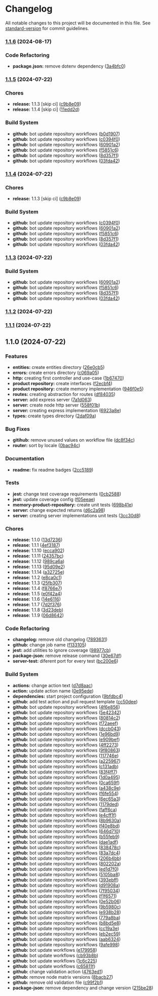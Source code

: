 # Changelog

All notable changes to this project will be documented in this file. See [standard-version](https://github.com/conventional-changelog/standard-version) for commit guidelines.

### [1.1.6](https://github.com/Alessandro-Massarotti-Jr/template-project/compare/1.1.5...1.1.6) (2024-08-17)


### Code Refactoring

* **package.json:** remove dotenv dependency ([3a4bfc0](https://github.com/Alessandro-Massarotti-Jr/template-project/commit/3a4bfc061e9218c08641f5bc9543c96e4923cb78))

### [1.1.5](https://github.com/Alessandro-Massarotti-Jr/template-project/compare/1.1.2...1.1.5) (2024-07-22)


### Chores

* **release:** 1.1.3 [skip ci] ([c9b8e09](https://github.com/Alessandro-Massarotti-Jr/template-project/commit/c9b8e092db5acf3ba959a12c017bc35e7dae26b8))
* **release:** 1.1.4 [skip ci] ([11edd2d](https://github.com/Alessandro-Massarotti-Jr/template-project/commit/11edd2d43b8ca1e3d28832d7f4d19ee035135f03))


### Build System

* **github:** bot update repository workflows ([b0d1907](https://github.com/Alessandro-Massarotti-Jr/template-project/commit/b0d19079c3a4aca50536926ab963a1e874ee3100))
* **github:** bot update repository workflows ([c0394f0](https://github.com/Alessandro-Massarotti-Jr/template-project/commit/c0394f04d313d0e2aedab54d26c5be439d83d23d))
* **github:** bot update repository workflows ([60901a2](https://github.com/Alessandro-Massarotti-Jr/template-project/commit/60901a2500ba42024afc0b3f361086450d705d06))
* **github:** bot update repository workflows ([f5851c6](https://github.com/Alessandro-Massarotti-Jr/template-project/commit/f5851c6f25e10238736f89af43173bef0206da77))
* **github:** bot update repository workflows ([8d357f1](https://github.com/Alessandro-Massarotti-Jr/template-project/commit/8d357f13aba736a1700d4fba89bbcf4ccc03b71b))
* **github:** bot update repository workflows ([03fda42](https://github.com/Alessandro-Massarotti-Jr/template-project/commit/03fda42f3273ee01c6e5f32b5a4885fe423704c0))

### [1.1.4](https://github.com/Alessandro-Massarotti-Jr/template-project/compare/1.1.2...1.1.4) (2024-07-22)


### Chores

* **release:** 1.1.3 [skip ci] ([c9b8e09](https://github.com/Alessandro-Massarotti-Jr/template-project/commit/c9b8e092db5acf3ba959a12c017bc35e7dae26b8))


### Build System

* **github:** bot update repository workflows ([c0394f0](https://github.com/Alessandro-Massarotti-Jr/template-project/commit/c0394f04d313d0e2aedab54d26c5be439d83d23d))
* **github:** bot update repository workflows ([60901a2](https://github.com/Alessandro-Massarotti-Jr/template-project/commit/60901a2500ba42024afc0b3f361086450d705d06))
* **github:** bot update repository workflows ([f5851c6](https://github.com/Alessandro-Massarotti-Jr/template-project/commit/f5851c6f25e10238736f89af43173bef0206da77))
* **github:** bot update repository workflows ([8d357f1](https://github.com/Alessandro-Massarotti-Jr/template-project/commit/8d357f13aba736a1700d4fba89bbcf4ccc03b71b))
* **github:** bot update repository workflows ([03fda42](https://github.com/Alessandro-Massarotti-Jr/template-project/commit/03fda42f3273ee01c6e5f32b5a4885fe423704c0))

### [1.1.3](https://github.com/Alessandro-Massarotti-Jr/template-project/compare/1.1.2...1.1.3) (2024-07-22)


### Build System

* **github:** bot update repository workflows ([60901a2](https://github.com/Alessandro-Massarotti-Jr/template-project/commit/60901a2500ba42024afc0b3f361086450d705d06))
* **github:** bot update repository workflows ([f5851c6](https://github.com/Alessandro-Massarotti-Jr/template-project/commit/f5851c6f25e10238736f89af43173bef0206da77))
* **github:** bot update repository workflows ([8d357f1](https://github.com/Alessandro-Massarotti-Jr/template-project/commit/8d357f13aba736a1700d4fba89bbcf4ccc03b71b))
* **github:** bot update repository workflows ([03fda42](https://github.com/Alessandro-Massarotti-Jr/template-project/commit/03fda42f3273ee01c6e5f32b5a4885fe423704c0))

### [1.1.2](https://github.com/Alessandro-Massarotti-Jr/template-project/compare/1.1.1...1.1.2) (2024-07-22)

### [1.1.1](https://github.com/Alessandro-Massarotti-Jr/template-project/compare/1.1.0...1.1.1) (2024-07-22)

## 1.1.0 (2024-07-22)


### Features

* **entities:** create entities directory ([26e0cb5](https://github.com/Alessandro-Massarotti-Jr/template-project/commit/26e0cb56b698091a51f03d5a8be4250b5a69bdb0))
* **errors:** create errors directory ([c069a05](https://github.com/Alessandro-Massarotti-Jr/template-project/commit/c069a05e51c9ab492d09b37aeed8da8d9d8502f4))
* **http:** creating first controller and use-case ([1b67470](https://github.com/Alessandro-Massarotti-Jr/template-project/commit/1b674706c22b9c17cf737c6eab6d5fcd4bf2436b))
* **product repository:** create interfaces ([f2ecbf4](https://github.com/Alessandro-Massarotti-Jr/template-project/commit/f2ecbf41246750889c8d5d4f4c77a654320c0025))
* **product repository:** create memory implementation ([946f0e5](https://github.com/Alessandro-Massarotti-Jr/template-project/commit/946f0e5a36d83cb6c69453cbe7c97db28436e8ea))
* **routes:** creating abstraction for routes ([df84035](https://github.com/Alessandro-Massarotti-Jr/template-project/commit/df840356195750d9292b89953e74a23b9c5cd2dd))
* **server:** add express server ([7a1d063](https://github.com/Alessandro-Massarotti-Jr/template-project/commit/7a1d063d89357b1ed64f3ceaea2ce04108e5a5aa))
* **server:** create node http server ([558f01b](https://github.com/Alessandro-Massarotti-Jr/template-project/commit/558f01b1524b98933f4461b44f97f621ddc27dbd))
* **server:** creating express implementation ([6923a8e](https://github.com/Alessandro-Massarotti-Jr/template-project/commit/6923a8e62f55c3e5fcaae700ca272bac909213a6))
* **types:** create types directory ([2daf09a](https://github.com/Alessandro-Massarotti-Jr/template-project/commit/2daf09aa02eb48092cb0699f5e53ff776b3067f3))


### Bug Fixes

* **gitihub:** remove unused values on workflow file ([dc8f34c](https://github.com/Alessandro-Massarotti-Jr/template-project/commit/dc8f34c4679df89d260d810e6d96fe4c8a5b418c))
* **router:** sort by locale ([0bac94c](https://github.com/Alessandro-Massarotti-Jr/template-project/commit/0bac94c2d061f93de0c8f683d98da41c0fc75751))


### Documentation

* **readme:** fix readme badges ([2cc5189](https://github.com/Alessandro-Massarotti-Jr/template-project/commit/2cc518927d820892abba21294f756b17bea3b943))


### Tests

* **jest:** change test coverage requirements ([0cb2588](https://github.com/Alessandro-Massarotti-Jr/template-project/commit/0cb258891c82d0a5166d9e5334ab00f4cd065a15))
* **jest:** update coverage config ([f05eeae](https://github.com/Alessandro-Massarotti-Jr/template-project/commit/f05eeae66c6ad58832fb3b9c0319475debf91b6e))
* **memory-product-repository:** create unit tests ([698b41e](https://github.com/Alessandro-Massarotti-Jr/template-project/commit/698b41e52bd38e648fd7eba108ec24901a0aa802))
* **server:** change expected returns ([d6c2a98](https://github.com/Alessandro-Massarotti-Jr/template-project/commit/d6c2a9873d2585c2e8309879a624d18a981c95d2))
* **server:** creating server implementations unit tests ([3cc30d8](https://github.com/Alessandro-Massarotti-Jr/template-project/commit/3cc30d8d09436b4b9175607f7c166f567481adc7))


### Chores

* **release:** 1.1.0 ([13d7236](https://github.com/Alessandro-Massarotti-Jr/template-project/commit/13d72362b70fa18c3c53fb655a95b6bf7d4666f5))
* **release:** 1.1.1 ([4ef3187](https://github.com/Alessandro-Massarotti-Jr/template-project/commit/4ef31870a109aaab4300340782a5eb5c1b086336))
* **release:** 1.1.10 ([ecca902](https://github.com/Alessandro-Massarotti-Jr/template-project/commit/ecca902cd06ac4ed7c6453e981798eb44515007d))
* **release:** 1.1.11 ([24357bc](https://github.com/Alessandro-Massarotti-Jr/template-project/commit/24357bc716f9327670d9e9122e0248a81b0fb1c9))
* **release:** 1.1.12 ([989ca6a](https://github.com/Alessandro-Massarotti-Jr/template-project/commit/989ca6afd1a72cbbc687a9aa0dece5c5645c1264))
* **release:** 1.1.13 ([95d09e2](https://github.com/Alessandro-Massarotti-Jr/template-project/commit/95d09e2d352bd9e38309f75057ad42bebe6db1ff))
* **release:** 1.1.14 ([a32725e](https://github.com/Alessandro-Massarotti-Jr/template-project/commit/a32725e74f57b246c7c69667f06c42b2027cb5a6))
* **release:** 1.1.2 ([e8ca0c1](https://github.com/Alessandro-Massarotti-Jr/template-project/commit/e8ca0c1acc32729f7089887ae62009a6e07df820))
* **release:** 1.1.3 ([25fb307](https://github.com/Alessandro-Massarotti-Jr/template-project/commit/25fb30772dba98ff0009fd0cd5f22e221e377371))
* **release:** 1.1.4 ([f8766e7](https://github.com/Alessandro-Massarotti-Jr/template-project/commit/f8766e76acac2ad0e1f093de82d8f8198600b5e5))
* **release:** 1.1.5 ([e0f42a4](https://github.com/Alessandro-Massarotti-Jr/template-project/commit/e0f42a4707a2feeba56f3dd03855ee059c37eb36))
* **release:** 1.1.6 ([14e6116](https://github.com/Alessandro-Massarotti-Jr/template-project/commit/14e611674a9aa4b14fce022b2886b4755b8690bf))
* **release:** 1.1.7 ([7d2f376](https://github.com/Alessandro-Massarotti-Jr/template-project/commit/7d2f37644bae69b5c237e3eb6ff653ad7c18bb77))
* **release:** 1.1.8 ([3d23deb](https://github.com/Alessandro-Massarotti-Jr/template-project/commit/3d23deb8d9f3a96d7740f1b67341305753d0f87d))
* **release:** 1.1.9 ([06d8642](https://github.com/Alessandro-Massarotti-Jr/template-project/commit/06d8642a4f27ca673a3741339187b95bb9b92d7c))


### Code Refactoring

* **changelog:** remove old changelog ([7893631](https://github.com/Alessandro-Massarotti-Jr/template-project/commit/7893631fc1b905766bbb8f661ef787b55fa910e3))
* **github:** change job name ([f133105](https://github.com/Alessandro-Massarotti-Jr/template-project/commit/f133105a2512b5a9cc1047d040b1fbfc6df06a84))
* **jest:** add utilities to ignore coverage ([98977cb](https://github.com/Alessandro-Massarotti-Jr/template-project/commit/98977cb086cd392ae46dc2936b2fb44b4c9a071d))
* **package-json:** remove release command ([30e67df](https://github.com/Alessandro-Massarotti-Jr/template-project/commit/30e67dff45e18bf5b93f00a0cb53395fd3382686))
* **server-test:** diferent port for every test ([bc200e6](https://github.com/Alessandro-Massarotti-Jr/template-project/commit/bc200e6f7101d5a2acda1e556ce0f68a3ccfb71a))


### Build System

* **actions:** change action text ([d7d8aac](https://github.com/Alessandro-Massarotti-Jr/template-project/commit/d7d8aac7315721ff208eaea1f63bc55510492cc4))
* **action:** update action name ([0e95ede](https://github.com/Alessandro-Massarotti-Jr/template-project/commit/0e95edee34b7ceab86e67c5a374dd8e846c7e986))
* **dependencies:** start project configuration ([9bfdbc4](https://github.com/Alessandro-Massarotti-Jr/template-project/commit/9bfdbc40748f4562f826fd40dcead2951aea61ec))
* **github:** add test action and pull request template ([cc50dee](https://github.com/Alessandro-Massarotti-Jr/template-project/commit/cc50dee3fced11fcacfc7ac856017f618c5ab77e))
* **github:** bot update repository workflows ([4f6e856](https://github.com/Alessandro-Massarotti-Jr/template-project/commit/4f6e856b750608707a84c16510a586be96de9624))
* **github:** bot update repository workflows ([5e42342](https://github.com/Alessandro-Massarotti-Jr/template-project/commit/5e423427c71a29bfa17c6e6a8728e0f90b2be896))
* **github:** bot update repository workflows ([80814c2](https://github.com/Alessandro-Massarotti-Jr/template-project/commit/80814c2c38b4a13755ee1d44bf55a329615984e8))
* **github:** bot update repository workflows ([f72aeef](https://github.com/Alessandro-Massarotti-Jr/template-project/commit/f72aeef7132b5a790feccbdf7f9d3c4c77736110))
* **github:** bot update repository workflows ([dccb043](https://github.com/Alessandro-Massarotti-Jr/template-project/commit/dccb0431ed2882badc68acf390256fda3c8f0095))
* **github:** bot update repository workflows ([1e96bd9](https://github.com/Alessandro-Massarotti-Jr/template-project/commit/1e96bd9927bfcf6a64991a9b4ae5a196e0d93f63))
* **github:** bot update repository workflows ([e909bef](https://github.com/Alessandro-Massarotti-Jr/template-project/commit/e909bef4d6956b7a8bca2cae8f21d03de608e76a))
* **github:** bot update repository workflows ([4ff2273](https://github.com/Alessandro-Massarotti-Jr/template-project/commit/4ff227368b88b38d07962305672ed78367310206))
* **github:** bot update repository workflows ([9f80863](https://github.com/Alessandro-Massarotti-Jr/template-project/commit/9f808633676c5e888e21096583c16ccd2ea34a49))
* **github:** bot update repository workflows ([117746e](https://github.com/Alessandro-Massarotti-Jr/template-project/commit/117746e52d2c9a819368fcd05cb2a38371e93d84))
* **github:** bot update repository workflows ([a225967](https://github.com/Alessandro-Massarotti-Jr/template-project/commit/a225967505d2d25fa731b8fed9807c1f7a56af86))
* **github:** bot update repository workflows ([c131adb](https://github.com/Alessandro-Massarotti-Jr/template-project/commit/c131adb6638a9e166a17ff77726fcfc31fc8c1ae))
* **github:** bot update repository workflows ([83f4ff7](https://github.com/Alessandro-Massarotti-Jr/template-project/commit/83f4ff71c909bfea0ae625f4c392eeaeba31d677))
* **github:** bot update repository workflows ([1d0a495](https://github.com/Alessandro-Massarotti-Jr/template-project/commit/1d0a495dc2790d4fef4c6da35f941045e8d78253))
* **github:** bot update repository workflows ([0ca659f](https://github.com/Alessandro-Massarotti-Jr/template-project/commit/0ca659fa38b7d2d74c3d132667b62fa320526f6d))
* **github:** bot update repository workflows ([a438c9e](https://github.com/Alessandro-Massarotti-Jr/template-project/commit/a438c9ef9a89bd6cfd547669da38ac7eb63f617d))
* **github:** bot update repository workflows ([f6fe554](https://github.com/Alessandro-Massarotti-Jr/template-project/commit/f6fe554f41c9929d5d7fbe1875d29cb6cb337bee))
* **github:** bot update repository workflows ([6ec65a3](https://github.com/Alessandro-Massarotti-Jr/template-project/commit/6ec65a3ca37c5904f4b23563a77e284fa965d1de))
* **github:** bot update repository workflows ([1179ded](https://github.com/Alessandro-Massarotti-Jr/template-project/commit/1179dede4e8b4ba4f2b86d887d552db115b56fc8))
* **github:** bot update repository workflows ([faff6ca](https://github.com/Alessandro-Massarotti-Jr/template-project/commit/faff6cab0f1f857c78d4c6156bb49a6732486653))
* **github:** bot update repository workflows ([e4cff1f](https://github.com/Alessandro-Massarotti-Jr/template-project/commit/e4cff1f1b97f3492c1d23e4242077ca8af8f6274))
* **github:** bot update repository workflows ([8b9630a](https://github.com/Alessandro-Massarotti-Jr/template-project/commit/8b9630a34c9839011b9332e076e116072ece8e39))
* **github:** bot update repository workflows ([f40e8bd](https://github.com/Alessandro-Massarotti-Jr/template-project/commit/f40e8bdb2ed167b1e78fa6492f6f1205740eccb3))
* **github:** bot update repository workflows ([646d710](https://github.com/Alessandro-Massarotti-Jr/template-project/commit/646d7102a2953dfa3ee4b15a99e11f64aab67db2))
* **github:** bot update repository workflows ([b55feb9](https://github.com/Alessandro-Massarotti-Jr/template-project/commit/b55feb937a620fa5627c07663764a4dc854a6123))
* **github:** bot update repository workflows ([dae1adf](https://github.com/Alessandro-Massarotti-Jr/template-project/commit/dae1adfb632889acadfb4e8070de31c2ca6095f8))
* **github:** bot update repository workflows ([838478c](https://github.com/Alessandro-Massarotti-Jr/template-project/commit/838478cb0e99ff39a2cf92634b28f7d60559e98c))
* **github:** bot update repository workflows ([83a7dc4](https://github.com/Alessandro-Massarotti-Jr/template-project/commit/83a7dc419dcbe31033f30407119b2943bc60bd7f))
* **github:** bot update repository workflows ([206b4bb](https://github.com/Alessandro-Massarotti-Jr/template-project/commit/206b4bb7f2255d0755e5ba7c0e2f4dd8e2d75854))
* **github:** bot update repository workflows ([802202a](https://github.com/Alessandro-Massarotti-Jr/template-project/commit/802202ad861fe09ba9cb0ebcfe8e87502e8ccaa4))
* **github:** bot update repository workflows ([ed1d7f0](https://github.com/Alessandro-Massarotti-Jr/template-project/commit/ed1d7f0ad653d0252316032e346abc018f436686))
* **github:** bot update repository workflows ([5105ba8](https://github.com/Alessandro-Massarotti-Jr/template-project/commit/5105ba88088a3b31d5da7a9438d00776b0b67a75))
* **github:** bot update repository workflows ([393ebff](https://github.com/Alessandro-Massarotti-Jr/template-project/commit/393ebff7c3c6b5c640795e29b6de1aa1d206862f))
* **github:** bot update repository workflows ([d91908a](https://github.com/Alessandro-Massarotti-Jr/template-project/commit/d91908a859d9076b6e106d2ed41f82545ae28204))
* **github:** bot update repository workflows ([7f95034](https://github.com/Alessandro-Massarotti-Jr/template-project/commit/7f9503476c8c205e2fa2ac19f31dd5fcfd4f6bb4))
* **github:** bot update repository workflows ([f1f6571](https://github.com/Alessandro-Massarotti-Jr/template-project/commit/f1f657197a2412ab0d036f9e2724abf621f815af))
* **github:** bot update repository workflows ([0e52b06](https://github.com/Alessandro-Massarotti-Jr/template-project/commit/0e52b06a0a78a7d05847ab83079ad5eb8dbd92aa))
* **github:** bot update repository workflows ([9b5980c](https://github.com/Alessandro-Massarotti-Jr/template-project/commit/9b5980c31c3c5f2c6a56b3faa7b2bfaef82a6afa))
* **github:** bot update repository workflows ([e938b28](https://github.com/Alessandro-Massarotti-Jr/template-project/commit/e938b2838d0793d1fbe405079d115b3c0428511b))
* **github:** bot update repository workflows ([779a8ba](https://github.com/Alessandro-Massarotti-Jr/template-project/commit/779a8ba42839de6475004becc1af57a5b941d5c0))
* **github:** bot update repository workflows ([b8bd5e8](https://github.com/Alessandro-Massarotti-Jr/template-project/commit/b8bd5e8ef4d4e603298d8bbdf5770fb63c8ab027))
* **github:** bot update repository workflows ([cc19a3e](https://github.com/Alessandro-Massarotti-Jr/template-project/commit/cc19a3e5809a49dca6fd4073c7c428d3b6413db4))
* **github:** bot update repository workflows ([eb2ec59](https://github.com/Alessandro-Massarotti-Jr/template-project/commit/eb2ec597f48a8009b0e662ab374a8e0a2d0ae980))
* **github:** bot update repository workflows ([aab6324](https://github.com/Alessandro-Massarotti-Jr/template-project/commit/aab6324ec6b8e2b9d360011b95ef4a1d69dd611f))
* **github:** bot update repository workflows ([9afe998](https://github.com/Alessandro-Massarotti-Jr/template-project/commit/9afe9983da2c66c591bd0e0dcbd445c429441c97))
* **github:** bot update workflows ([e179958](https://github.com/Alessandro-Massarotti-Jr/template-project/commit/e179958e80f01c4c4d31601732181ff52b2890d7))
* **github:** bot update workflows ([cb93b8b](https://github.com/Alessandro-Massarotti-Jr/template-project/commit/cb93b8b2156f99a0550c6c2e6c82f3f7fd23e121))
* **github:** bot update workflows ([1c6c225](https://github.com/Alessandro-Massarotti-Jr/template-project/commit/1c6c225127f635b9b43221ab6b95a25dc59f2cd3))
* **github:** bot update workflows ([c65811f](https://github.com/Alessandro-Massarotti-Jr/template-project/commit/c65811f4c8a823d507c1d8bb944410322d832d4c))
* **github:** change validation action ([4763ed1](https://github.com/Alessandro-Massarotti-Jr/template-project/commit/4763ed1d820a5770091e3bb6e1d648c1d84c957f))
* **github:** remove node matrix versions ([8bacb27](https://github.com/Alessandro-Massarotti-Jr/template-project/commit/8bacb27990d7daabfb90250cdccc68c567aa8b66))
* **github:** remove old validation file ([c99f2b1](https://github.com/Alessandro-Massarotti-Jr/template-project/commit/c99f2b176483e2a0264015008d036ef134c559f1))
* **package-json:** remove dependency and change version ([215be28](https://github.com/Alessandro-Massarotti-Jr/template-project/commit/215be2865138f9654c14dd8f44d100fa256cc561))
